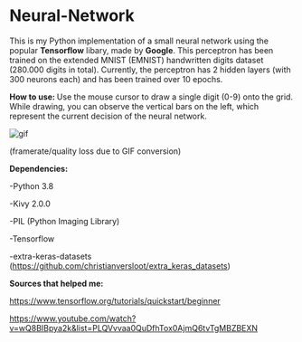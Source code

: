# Neural-Network
This is my Python implementation of a small neural network using the popular <b>Tensorflow</b> libary, made by <b>Google</b>.
This perceptron has been trained on the extended MNIST (EMNIST) handwritten digits dataset (280.000 digits in total).
Currently, the perceptron has 2 hidden layers (with 300 neurons each) and has been trained over 10 epochs.

<b>How to use: </b>
Use the mouse cursor to draw a single digit (0-9) onto the grid. While drawing, you can observe the vertical bars on the left, which
represent the current decision of the neural network.

![gif](https://media.giphy.com/media/zyrncvyZos8SJ2977x/giphy.gif)

(framerate/quality loss due to GIF conversion)

<b>Dependencies:</b>

-Python 3.8

-Kivy 2.0.0

-PIL (Python Imaging Library)

-Tensorflow

-extra-keras-datasets (https://github.com/christianversloot/extra_keras_datasets)

<b>Sources that helped me: </b>

https://www.tensorflow.org/tutorials/quickstart/beginner

https://www.youtube.com/watch?v=wQ8BIBpya2k&list=PLQVvvaa0QuDfhTox0AjmQ6tvTgMBZBEXN
